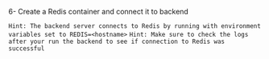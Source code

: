 6- Create a Redis container and connect it to backend

`Hint: The backend server connects to Redis by running with environment variables set to REDIS=<hostname>`
`Hint: Make sure to check the logs after your run the backend to see if connection to Redis was successful`

